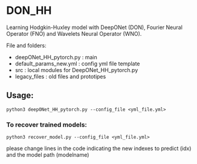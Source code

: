 # DON_HH

Learning Hodgkin-Huxley model with DeepONet (DON), Fourier Neural Operator (FNO) and Wavelets Neural Operator (WNO).

File and folders:

- deepONet_HH_pytorch.py : main
- default_params_new.yml : config yml file template
- src : local modules for DeepONet_HH_pytorch.py
- legacy_files : old files and prototipes

## Usage:

`python3 deepONet_HH_pytorch.py --config_file <yml_file.yml>`

### To recover trained models:

`python3 recover_model.py --config_file <yml_file.yml>`

please change lines in the code indicating the new indexes to predict (idx) and the model path (modelname)
